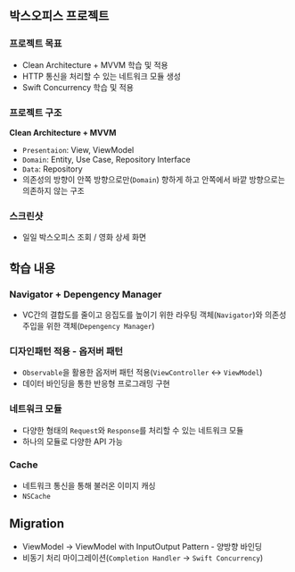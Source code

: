 ## 박스오피스 프로젝트 

### 프로젝트 목표

- Clean Architecture + MVVM 학습 및 적용
- HTTP 통신을 처리할 수 있는 네트워크 모듈 생성
- Swift Concurrency 학습 및 적용

### 프로젝트 구조

**Clean Architecture + MVVM**

- `Presentaion`: View, ViewModel
- `Domain`: Entity, Use Case, Repository Interface
- `Data`: Repository
- 의존성의 방향이 안쪽 방향으로만(`Domain`) 향하게 하고 안쪽에서 바깥 방향으로는 의존하지 않는 구조

### 스크린샷
- 일일 박스오피스 조회 / 영화 상세 화면


## 학습 내용

### Navigator + Depengency Manager

- VC간의 결합도를 줄이고 응집도를 높이기 위한 라우팅 객체(`Navigator`)와 의존성 주입을 위한 객체(`Depengency Manager`)

### 디자인패턴 적용 - 옵저버 패턴

- `Observable`을 활용한 옵저버 패턴 적용(`ViewController` ↔ `ViewModel`)
- 데이터 바인딩을 통한 반응형 프로그래밍 구현

### 네트워크 모듈

- 다양한 형태의 `Request`와 `Response`를 처리할 수 있는 네트워크 모듈
- 하나의 모듈로 다양한 API 가능

### Cache

- 네트워크 통신을 통해 불러온 이미지 캐싱
- `NSCache`

## Migration

- ViewModel → ViewModel with InputOutput Pattern - 양방향 바인딩
- 비동기 처리 마이그레이션(`Completion Handler` → `Swift Concurrency`)
